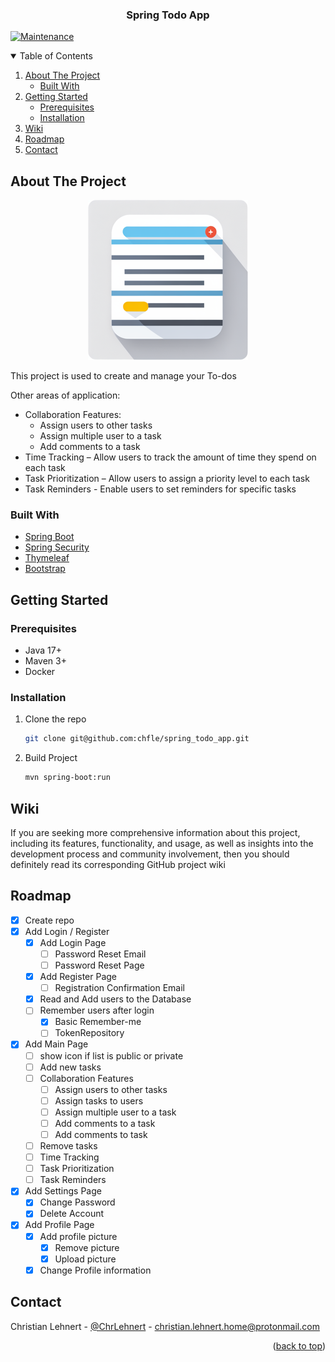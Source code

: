 <div align="center">
<h3 align="center">Spring Todo App</h3>
</div>

[![Maintenance](https://img.shields.io/badge/Maintained%3F-yes-green.svg)](https://github.com/chfle/spring_todo_app/graphs/commit-activity)

<!-- TABLE OF CONTENTS -->
<details open=true>
  <summary>Table of Contents</summary>
  <ol>
    <li>
      <a href="#about-the-project">About The Project</a>
      <ul>
        <li><a href="#built-with">Built With</a></li>
      </ul>
    </li>
    <li>
      <a href="#getting-started">Getting Started</a>
      <ul>
        <li><a href="#prerequisites">Prerequisites</a></li>
        <li><a href="#installation">Installation</a></li>
      </ul>
    </li>
    <li><a href="#wiki">Wiki</a></li>
    <li><a href="#roadmap">Roadmap</a></li>
    <li><a href="#contact">Contact</a></li>
  </ol>
</details>

<!-- ABOUT THE PROJECT -->

## About The Project

<p align="center">
<img src="readme/images/app.png" alt="project image">
</p>

This project is used to create and manage your To-dos

Other areas of application:

- Collaboration Features:
    - Assign users to other tasks
    - Assign multiple user to a task
    - Add comments to a task
- Time Tracking – Allow users to track the amount of time they spend on each task
- Task Prioritization – Allow users to assign a priority level to each task
- Task Reminders - Enable users to set reminders for specific tasks

### Built With

* [Spring Boot](https://spring.io/projects/spring-boot)
* [Spring Security](https://spring.io/projects/spring-security)
* [Thymeleaf](https://www.thymeleaf.org/)
* [Bootstrap](https://getbootstrap.com/docs/5.0/getting-started/introduction/)

<!-- GETTING STARTED -->

## Getting Started

### Prerequisites

* Java 17+
* Maven 3+
* Docker

### Installation

1. Clone the repo
   ```sh
   git clone git@github.com:chfle/spring_todo_app.git
   ```
2. Build Project
   ```sh
   mvn spring-boot:run

## Wiki

If you are seeking more comprehensive information about this project, including its features, functionality, and usage,
as well as insights into the development process and community involvement, then you should definitely read its
corresponding GitHub project wiki

## Roadmap

- [X] Create repo
- [X] Add Login / Register
    - [X] Add Login Page
      - [ ] Password Reset Email 
      - [ ] Password Reset Page
    - [X] Add Register Page
        - [ ] Registration Confirmation Email
    - [X] Read and Add users to the Database
    - [ ] Remember users after login
        - [x] Basic Remember-me
        - [ ] TokenRepository
- [X] Add Main Page
    - [ ] show icon if list is public or private
    - [ ] Add new tasks
    - [ ] Collaboration Features
        - [ ] Assign users to other tasks
        - [ ] Assign tasks to users
        - [ ] Assign multiple user to a task
        - [ ] Add comments to a task
        - [ ] Add comments to task
    - [ ] Remove tasks
    - [ ] Time Tracking
    - [ ] Task Prioritization
    - [ ] Task Reminders
- [X] Add Settings Page
    - [x] Change Password
    - [x] Delete Account
- [X] Add Profile Page
    - [x] Add profile picture
      - [x] Remove picture
      - [X] Upload picture 
    - [X] Change Profile information

<!-- CONTACT -->

## Contact

Christian
Lehnert - [@ChrLehnert](https://twitter.com/ChrLehnert) - <a href="mailto:christian.lehnert.home@protonmail.com">
christian.lehnert.home@protonmail.com</a>

<p align="right">(<a href="#top">back to top</a>)</p>
